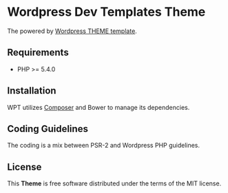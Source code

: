 # Wordpress Dev Templates Theme

The powered by [Wordpress THEME template](https://github.com/amostajo/wordpress-theme).

## Requirements

* PHP >= 5.4.0

## Installation

WPT utilizes [Composer](https://getcomposer.org/) and Bower to manage its dependencies.

## Coding Guidelines

The coding is a mix between PSR-2 and Wordpress PHP guidelines.

## License

This **Theme** is free software distributed under the terms of the MIT license.
